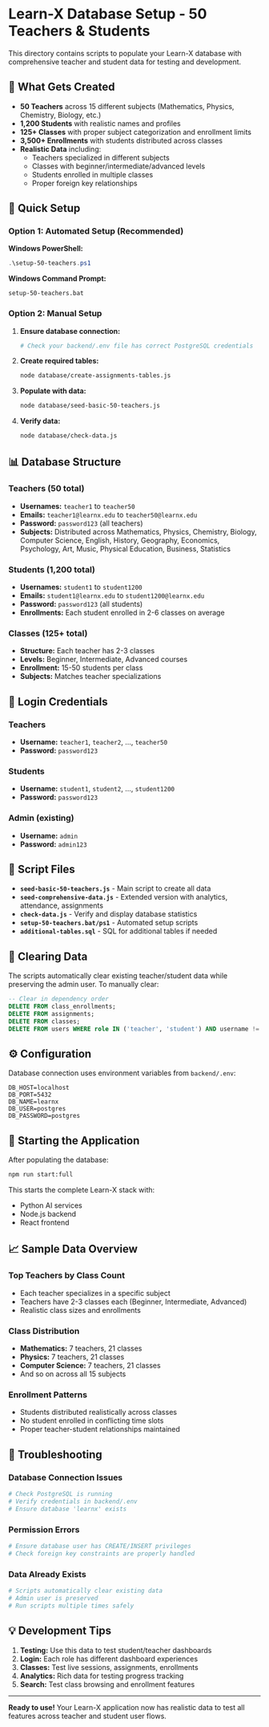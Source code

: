 # Learn-X Database Setup - 50 Teachers & Students

This directory contains scripts to populate your Learn-X database with comprehensive teacher and student data for testing and development.

## 🎯 What Gets Created

- **50 Teachers** across 15 different subjects (Mathematics, Physics, Chemistry, Biology, etc.)
- **1,200 Students** with realistic names and profiles
- **125+ Classes** with proper subject categorization and enrollment limits
- **3,500+ Enrollments** with students distributed across classes
- **Realistic Data** including:
  - Teachers specialized in different subjects
  - Classes with beginner/intermediate/advanced levels
  - Students enrolled in multiple classes
  - Proper foreign key relationships

## 🚀 Quick Setup

### Option 1: Automated Setup (Recommended)

**Windows PowerShell:**

```powershell
.\setup-50-teachers.ps1
```

**Windows Command Prompt:**

```batch
setup-50-teachers.bat
```

### Option 2: Manual Setup

1. **Ensure database connection:**

   ```bash
   # Check your backend/.env file has correct PostgreSQL credentials
   ```

2. **Create required tables:**

   ```bash
   node database/create-assignments-tables.js
   ```

3. **Populate with data:**

   ```bash
   node database/seed-basic-50-teachers.js
   ```

4. **Verify data:**
   ```bash
   node database/check-data.js
   ```

## 📊 Database Structure

### Teachers (50 total)

- **Usernames:** `teacher1` to `teacher50`
- **Emails:** `teacher1@learnx.edu` to `teacher50@learnx.edu`
- **Password:** `password123` (all teachers)
- **Subjects:** Distributed across Mathematics, Physics, Chemistry, Biology, Computer Science, English, History, Geography, Economics, Psychology, Art, Music, Physical Education, Business, Statistics

### Students (1,200 total)

- **Usernames:** `student1` to `student1200`
- **Emails:** `student1@learnx.edu` to `student1200@learnx.edu`
- **Password:** `password123` (all students)
- **Enrollments:** Each student enrolled in 2-6 classes on average

### Classes (125+ total)

- **Structure:** Each teacher has 2-3 classes
- **Levels:** Beginner, Intermediate, Advanced courses
- **Enrollment:** 15-50 students per class
- **Subjects:** Matches teacher specializations

## 🔐 Login Credentials

### Teachers

- **Username:** `teacher1`, `teacher2`, ..., `teacher50`
- **Password:** `password123`

### Students

- **Username:** `student1`, `student2`, ..., `student1200`
- **Password:** `password123`

### Admin (existing)

- **Username:** `admin`
- **Password:** `admin123`

## 📁 Script Files

- **`seed-basic-50-teachers.js`** - Main script to create all data
- **`seed-comprehensive-data.js`** - Extended version with analytics, attendance, assignments
- **`check-data.js`** - Verify and display database statistics
- **`setup-50-teachers.bat/ps1`** - Automated setup scripts
- **`additional-tables.sql`** - SQL for additional tables if needed

## 🧹 Clearing Data

The scripts automatically clear existing teacher/student data while preserving the admin user. To manually clear:

```sql
-- Clear in dependency order
DELETE FROM class_enrollments;
DELETE FROM assignments;
DELETE FROM classes;
DELETE FROM users WHERE role IN ('teacher', 'student') AND username != 'admin';
```

## ⚙️ Configuration

Database connection uses environment variables from `backend/.env`:

```env
DB_HOST=localhost
DB_PORT=5432
DB_NAME=learnx
DB_USER=postgres
DB_PASSWORD=postgres
```

## 🚀 Starting the Application

After populating the database:

```bash
npm run start:full
```

This starts the complete Learn-X stack with:

- Python AI services
- Node.js backend
- React frontend

## 📈 Sample Data Overview

### Top Teachers by Class Count

- Each teacher specializes in a specific subject
- Teachers have 2-3 classes each (Beginner, Intermediate, Advanced)
- Realistic class sizes and enrollments

### Class Distribution

- **Mathematics:** 7 teachers, 21 classes
- **Physics:** 7 teachers, 21 classes
- **Computer Science:** 7 teachers, 21 classes
- And so on across all 15 subjects

### Enrollment Patterns

- Students distributed realistically across classes
- No student enrolled in conflicting time slots
- Proper teacher-student relationships maintained

## 🔧 Troubleshooting

### Database Connection Issues

```bash
# Check PostgreSQL is running
# Verify credentials in backend/.env
# Ensure database 'learnx' exists
```

### Permission Errors

```bash
# Ensure database user has CREATE/INSERT privileges
# Check foreign key constraints are properly handled
```

### Data Already Exists

```bash
# Scripts automatically clear existing data
# Admin user is preserved
# Run scripts multiple times safely
```

## 💡 Development Tips

1. **Testing:** Use this data to test student/teacher dashboards
2. **Login:** Each role has different dashboard experiences
3. **Classes:** Test live sessions, assignments, enrollments
4. **Analytics:** Rich data for testing progress tracking
5. **Search:** Test class browsing and enrollment features

---

**Ready to use!** Your Learn-X application now has realistic data to test all features across teacher and student user flows.
